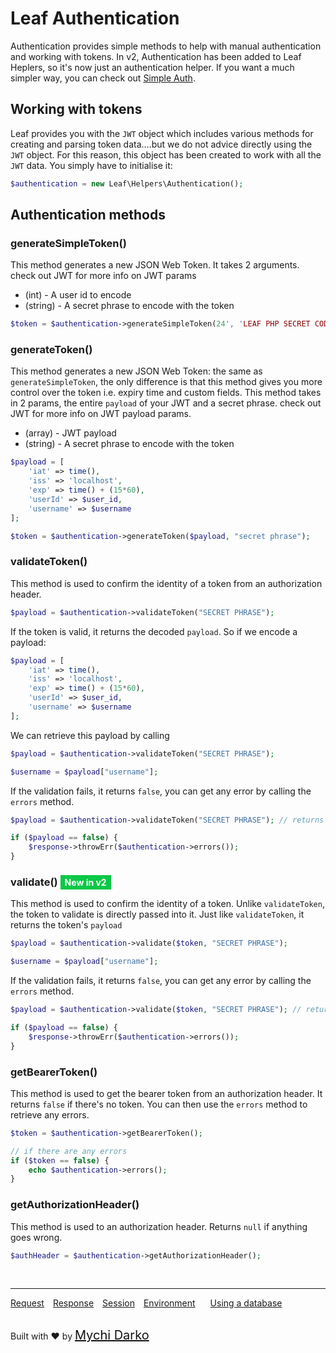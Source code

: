 # Leaf Authentication

Authentication provides simple methods to help with manual authentication and working with tokens. In v2, Authentication has been added to Leaf Heplers, so it's now just an authentication helper. If you want a much simpler way, you can check out [Simple Auth](leaf/v/2.0/core/auth).

## Working with tokens

Leaf provides you with the `JWT` object which includes various methods for creating and parsing token data....but we do not advice directly using the `JWT` object. For this reason, this object has been created to work with all the `JWT` data. You simply have to initialise it:

```php
$authentication = new Leaf\Helpers\Authentication();
```

## Authentication methods

### generateSimpleToken()

This method generates a new JSON Web Token. It takes 2 arguments. check out JWT for more info on JWT params

- (int) - A user id to encode
- (string) - A secret phrase to encode with the token

```php
$token = $authentication->generateSimpleToken(24', 'LEAF PHP SECRET CODE 1442');
```

### generateToken()

This method generates a new JSON Web Token: the same as `generateSimpleToken`, the only difference is that this method gives you more control over the token i.e. expiry time and custom fields. This method takes in 2 params, the entire `payload` of your JWT and a secret phrase. check out JWT for more info on JWT payload params.

- (array) - JWT payload
- (string) - A secret phrase to encode with the token

```php
$payload = [
	'iat' => time(),
	'iss' => 'localhost',
	'exp' => time() + (15*60),
	'userId' => $user_id,
	'username' => $username
];

$token = $authentication->generateToken($payload, "secret phrase");
```

### validateToken()

This method is used to confirm the identity of a token from an authorization header.

```php
$payload = $authentication->validateToken("SECRET PHRASE");
```

If the token is valid, it returns the decoded `payload`. So if we encode a payload:

```php
$payload = [
	'iat' => time(),
	'iss' => 'localhost',
	'exp' => time() + (15*60),
	'userId' => $user_id,
	'username' => $username
];
```

We can retrieve this payload by calling

```php
$payload = $authentication->validateToken("SECRET PHRASE");

$username = $payload["username"];
```

If the validation fails, it returns `false`, you can get any error by calling the `errors` method.

```php
$payload = $authentication->validateToken("SECRET PHRASE"); // returns false if failed

if ($payload == false) {
	$response->throwErr($authentication->errors());
}
```

### validate() <span style="background: rgb(11, 200, 70); color: white; padding: 3px 7px; font-size: 14px;">New in v2</span>

This method is used to confirm the identity of a token. Unlike `validateToken`, the token to validate is directly passed into it. Just like `validateToken`, it returns the token's `payload`

```php
$payload = $authentication->validate($token, "SECRET PHRASE");

$username = $payload["username"];
```

If the validation fails, it returns `false`, you can get any error by calling the `errors` method.

```php
$payload = $authentication->validate($token, "SECRET PHRASE"); // returns false if failed

if ($payload == false) {
	$response->throwErr($authentication->errors());
}
```

### getBearerToken()

This method is used to get the bearer token from an authorization header. It returns `false` if there's no token. You can then use the `errors` method to retrieve any errors.

```php
$token = $authentication->getBearerToken();

// if there are any errors
if ($token == false) {
	echo $authentication->errors();
}
```

### getAuthorizationHeader()

This method is used to an authorization header. Returns `null` if anything goes wrong.

```php
$authHeader = $authentication->getAuthorizationHeader();
```

<br>
<hr>

<a href="#/leaf/v/2.0/http/request" style="margin: 0px">Request</a>
<a href="#/leaf/v/2.0/http/response" style="margin: 0px 10px;">Response</a>
<a href="#/leaf/v/2.0/http/session" style="margin: 0px; 10px;">Session</a>
<a href="#/leaf/v/2.0/environment" style="margin: 0px 10px;">Environment</a>
<a href="#/leaf/v/2.0/database" style="margin: 0px 10px;">Using a database</a>

<br>
Built with ❤ by <a href="https://mychi.netlify.com" style="font-size: 20px; color: #111;" target="_blank">Mychi Darko</a>